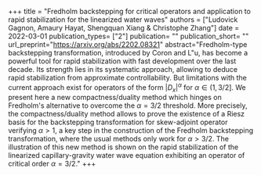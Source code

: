 +++
title = "Fredholm backstepping for critical operators and application to rapid stabilization for the linearized water waves"
authors = ["Ludovick Gagnon, Amaury Hayat, Shengquan Xiang & Christophe Zhang"]
date = 2022-03-01
publication_types= ["2"]
publication= ""
publication_short= ""
url_preprint="https://arxiv.org/abs/2202.08321"
abstract="Fredholm-type backstepping transformation, introduced by Coron and L\"u, has become a powerful tool for rapid stabilization with fast development over the last decade. Its strength lies in its systematic approach, allowing to deduce rapid stabilization from approximate controllability. But limitations with the current approach exist for operators of the form $|D_x|^\alpha$ for $\alpha \in (1,3/2]$. We present here a new compactness/duality method which hinges on Fredholm's alternative to overcome the $\alpha=3/2$ threshold. More precisely, the compactness/duality method allows to prove the existence of a Riesz basis for the backstepping transformation for skew-adjoint operator verifying $\alpha>1$, a key step in the construction of the Fredholm backstepping transformation, where the usual methods only work for $\alpha>3/2$. The illustration of this new method is shown on the rapid stabilization of the linearized capillary-gravity water wave equation exhibiting an operator of critical order $\alpha=3/2$."
+++
